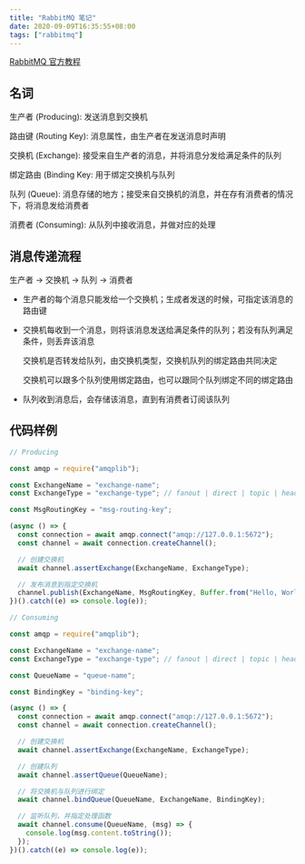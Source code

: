 ```yaml
---
title: "RabbitMQ 笔记"
date: 2020-09-09T16:35:55+08:00
tags: ["rabbitmq"]
---
```


[RabbitMQ 官方教程](https://www.rabbitmq.com/getstarted.html)

## 名词

生产者 (Producing): 发送消息到交换机

路由键 (Routing Key): 消息属性，由生产者在发送消息时声明

交换机 (Exchange): 接受来自生产者的消息，并将消息分发给满足条件的队列

绑定路由 (Binding Key: 用于绑定交换机与队列

队列 (Queue): 消息存储的地方；接受来自交换机的消息，并在存有消费者的情况下，将消息发给消费者

消费者 (Consuming): 从队列中接收消息，并做对应的处理

## 消息传递流程

生产者 -> 交换机 -> 队列 -> 消费者

- 生产者的每个消息只能发给一个交换机；生成者发送的时候，可指定该消息的路由键

- 交换机每收到一个消息，则将该消息发送给满足条件的队列；若没有队列满足条件，则丢弃该消息

  交换机是否转发给队列，由交换机类型，交换机队列的绑定路由共同决定

  交换机可以跟多个队列使用绑定路由，也可以跟同个队列绑定不同的绑定路由

- 队列收到消息后，会存储该消息，直到有消费者订阅该队列

## 代码样例

```javascript
// Producing

const amqp = require("amqplib");

const ExchangeName = "exchange-name";
const ExchangeType = "exchange-type"; // fanout | direct | topic | headers

const MsgRoutingKey = "msg-routing-key";

(async () => {
  const connection = await amqp.connect("amqp://127.0.0.1:5672");
  const channel = await connection.createChannel();

  // 创建交换机
  await channel.assertExchange(ExchangeName, ExchangeType);

  // 发布消息到指定交换机
  channel.publish(ExchangeName, MsgRoutingKey, Buffer.from("Hello, World."));
})().catch((e) => console.log(e));
```

```javascript
// Consuming

const amqp = require("amqplib");

const ExchangeName = "exchange-name";
const ExchangeType = "exchange-type"; // fanout | direct | topic | headers

const QueueName = "queue-name";

const BindingKey = "binding-key";

(async () => {
  const connection = await amqp.connect("amqp://127.0.0.1:5672");
  const channel = await connection.createChannel();

  // 创建交换机
  await channel.assertExchange(ExchangeName, ExchangeType);

  // 创建队列
  await channel.assertQueue(QueueName);

  // 将交换机与队列进行绑定
  await channel.bindQueue(QueueName, ExchangeName, BindingKey);

  // 监听队列，并指定处理函数
  await channel.consume(QueueName, (msg) => {
    console.log(msg.content.toString());
  });
})().catch((e) => console.log(e));
```
